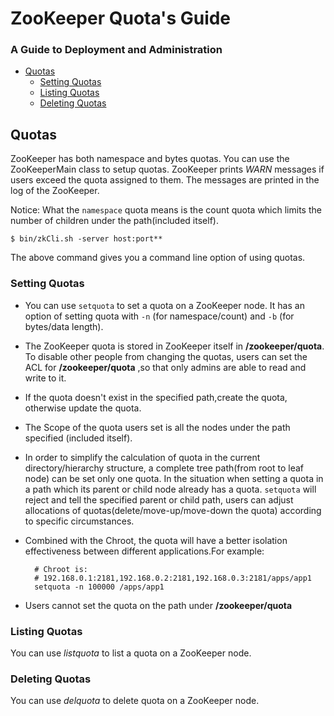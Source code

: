 <!--
Copyright 2002-2004 The Apache Software Foundation

Licensed under the Apache License, Version 2.0 (the "License");
you may not use this file except in compliance with the License.
You may obtain a copy of the License at

http://www.apache.org/licenses/LICENSE-2.0

Unless required by applicable law or agreed to in writing, software
distributed under the License is distributed on an "AS IS" BASIS,
WITHOUT WARRANTIES OR CONDITIONS OF ANY KIND, either express or implied.
See the License for the specific language governing permissions and
limitations under the License.
//-->

# ZooKeeper Quota's Guide

### A Guide to Deployment and Administration

* [Quotas](#zookeeper_quotas)
    * [Setting Quotas](#Setting+Quotas)
    * [Listing Quotas](#Listing+Quotas)
    * [Deleting Quotas](#Deleting+Quotas)

<a name="zookeeper_quotas"></a>

## Quotas

ZooKeeper has both namespace and bytes quotas. You can use the ZooKeeperMain class to setup quotas.
ZooKeeper prints _WARN_ messages if users exceed the quota assigned to them. The messages
are printed in the log of the ZooKeeper.

Notice: What the `namespace` quota means is the count quota which limits the number of children
under the path(included itself).

    $ bin/zkCli.sh -server host:port**

The above command gives you a command line option of using quotas.

<a name="Setting+Quotas"></a>

### Setting Quotas

- You can use `setquota` to set a quota on a ZooKeeper node. It has an option of setting quota with
`-n` (for namespace/count) and `-b` (for bytes/data length).

- The ZooKeeper quota is stored in ZooKeeper itself in **/zookeeper/quota**. To disable other people from
changing the quotas, users can set the ACL for **/zookeeper/quota** ,so that only admins are able to read and write to it.

- If the quota doesn't exist in the specified path,create the quota, otherwise update the quota.

- The Scope of the quota users set is all the nodes under the path specified (included itself).

- In order to simplify the calculation of quota in the current directory/hierarchy structure, a complete tree path(from root to leaf node)
can be set only one quota. In the situation when setting a quota in a path which its parent or child node already has a quota. `setquota` will
reject and tell the specified parent or child path, users can adjust allocations of quotas(delete/move-up/move-down the quota)
according to specific circumstances.

- Combined with the Chroot, the quota will have a better isolation effectiveness between different applications.For example:


        # Chroot is:
        # 192.168.0.1:2181,192.168.0.2:2181,192.168.0.3:2181/apps/app1
        setquota -n 100000 /apps/app1

- Users cannot set the quota on the path under **/zookeeper/quota**

<a name="Listing+Quotas"></a>

### Listing Quotas

You can use _listquota_ to list a quota on a ZooKeeper node.

<a name="Deleting+Quotas"></a>

### Deleting Quotas

You can use _delquota_ to delete quota on a ZooKeeper node.


